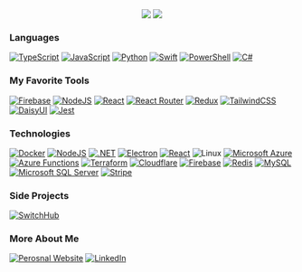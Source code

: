 <div align="center">
  <img src="https://raw.githubusercontent.com/deanlongstaff/deanlongstaff/main/bartSimpson.gif" style="vertical-align: top;" />
  <img src="https://github-stats.deanlongstaff.com/api?username=deanlongstaff&show_icons=true&theme=radical&count_private=true&include_all_commits=true" style="vertical-align: top;" />
</div>

###  Languages
[![TypeScript](https://img.shields.io/badge/TypeScript-3178C6?logo=typescript&logoColor=fff)](https://www.typescriptlang.org/)
[![JavaScript](https://img.shields.io/badge/JavaScript-F7DF1E?logo=javascript&logoColor=000)](https://javascript.info/)
[![Python](https://img.shields.io/badge/Python-3776AB?logo=python&logoColor=fff)](https://www.python.org/)
[![Swift](https://img.shields.io/badge/Swift-F54A2A?logo=swift&logoColor=white)](https://www.swift.org/)
[![PowerShell](https://img.shields.io/badge/-PowerShell-blue?&logo=PowerShell)](https://learn.microsoft.com/en-us/powershell/)
[![C#](https://custom-icon-badges.demolab.com/badge/C%23-%23239120.svg?logo=cshrp&logoColor=white)](https://learn.microsoft.com/en-us/dotnet/csharp/)

###  My Favorite Tools
[![Firebase](https://img.shields.io/badge/Firebase-039BE5?logo=Firebase&logoColor=white)](https://firebase.google.com/)
[![NodeJS](https://img.shields.io/badge/Node.js-6DA55F?logo=node.js&logoColor=white)](https://nodejs.org/en)
[![React](https://img.shields.io/badge/React-%2320232a.svg?logo=react&logoColor=%2361DAFB)](https://react.dev/)
[![React Router](https://img.shields.io/badge/React_Router-CA4245?logo=react-router&logoColor=white)](https://reactrouter.com/)
[![Redux](https://img.shields.io/badge/Redux-764ABC?logo=redux&logoColor=fff)](https://redux.js.org/)
[![TailwindCSS](https://img.shields.io/badge/Tailwind%20CSS-%2338B2AC.svg?logo=tailwind-css&logoColor=white)](https://tailwindcss.com/)
[![DaisyUI](https://img.shields.io/badge/DaisyUI-5A0EF8?logo=daisyui&logoColor=fff)](https://daisyui.com/)
[![Jest](https://img.shields.io/badge/Jest-C21325?logo=jest&logoColor=fff)](https://jestjs.io/)

### Technologies
[![Docker](https://img.shields.io/badge/Docker-2496ED?logo=docker&logoColor=fff)](https://www.docker.com/)
[![NodeJS](https://img.shields.io/badge/Node.js-6DA55F?logo=node.js&logoColor=white)](https://nodejs.org/en)
[![.NET](https://img.shields.io/badge/.NET-512BD4?logo=dotnet&logoColor=fff)](https://dotnet.microsoft.com/)
[![Electron](https://img.shields.io/badge/Electron-2B2E3A?logo=electron&logoColor=fff)](https://www.electronjs.org/)
[![React](https://img.shields.io/badge/React-%2320232a.svg?logo=react&logoColor=%2361DAFB)](https://react.dev/)
![Linux](https://img.shields.io/badge/Linux-FCC624?logo=linux&logoColor=black)
[![Microsoft Azure](https://custom-icon-badges.demolab.com/badge/Microsoft%20Azure-0089D6?logo=msazure&logoColor=white)](https://azure.microsoft.com/en-gb)
[![Azure Functions](https://custom-icon-badges.demolab.com/badge/Azure%20Functions-0078D7?logo=azure-functions&logoColor=fff)](https://learn.microsoft.com/en-us/azure/azure-functions/functions-overview)
[![Terraform](https://img.shields.io/badge/Terraform-844FBA?logo=terraform&logoColor=fff)](https://developer.hashicorp.com/terraform)
[![Cloudflare](https://img.shields.io/badge/Cloudflare-F38020?logo=Cloudflare&logoColor=white)](https://www.cloudflare.com/en-gb/)
[![Firebase](https://img.shields.io/badge/Firebase-039BE5?logo=Firebase&logoColor=white)](https://firebase.google.com/)
[![Redis](https://img.shields.io/badge/Redis-%23DD0031.svg?logo=redis&logoColor=white)](https://redis.io/)
[![MySQL](https://img.shields.io/badge/MySQL-4479A1?logo=mysql&logoColor=fff)](https://www.mysql.com/)
[![Microsoft SQL Server](https://custom-icon-badges.demolab.com/badge/Microsoft%20SQL%20Server-CC2927?logo=mssqlserver-white&logoColor=white)](https://www.microsoft.com/en-gb/sql-server)
[![Stripe](https://img.shields.io/badge/Stripe-5851DD?logo=stripe&logoColor=fff)](https://stripe.com/gb)

### Side Projects
[![SwitchHub](https://img.shields.io/badge/SwitchHub-DF70BA?logo=warp&logoColor=fff)](https://switchhub.uk/)


### More About Me
[![Perosnal Website](https://img.shields.io/badge/Personal%20Website-006CFF?logo=safari&logoColor=fff)](https://deanlongstaff.com)
[![LinkedIn](https://custom-icon-badges.demolab.com/badge/LinkedIn-0A66C2?logo=linkedin-white&logoColor=fff)](https://www.linkedin.com/in/dean-longstaff-934023126/)
